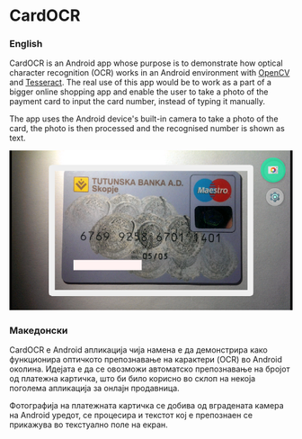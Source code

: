 
# CardOCR


### English
CardOCR is an Android app whose purpose is to demonstrate how optical character recognition (OCR) works in an Android environment with 
[OpenCV](http://opencv.org/)
and 
[Tesseract](https://github.com/tesseract-ocr). The real use of this app would be to work as a part of a bigger online shopping app and enable the user to take a photo of the payment card to input the card number, instead of typing it manually. 

The app uses the Android device's built-in camera to take a photo of the card, the photo is then processed and the recognised number is shown as text.

![Screenshot](https://github.com/tivanov/AndroidCardOcr/blob/master/Screenshot.png)

### Македонски
CardOCR е Аndroid апликација чија намена е да демонстрира како функционира оптичкото препознавање на карактери (OCR) во Android околина. Идејата е да се овозможи автоматско препознавање на бројот од платежна картичка, што би било корисно во склоп на некоја поголема апликација за онлајн продавница. 

Фотографија на платежната картичка се добива од вградената камера на Android уредот, се процесира и текстот кој е препознаен се прикажува во текстуално поле на екран.

